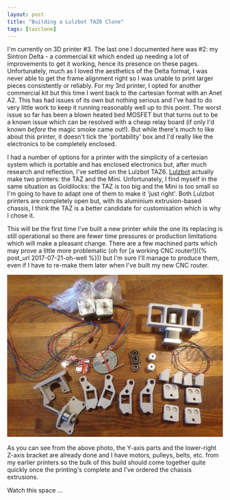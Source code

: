 ```yaml
---
layout: post
title: "Building a Lulzbot TAZ6 Clone"
tags: [tazclone]
---
```


I'm currently on 3D printer #3.  The last one I documented here was #2: my Sintron Delta - a commercial kit which ended up needing a lot of improvements to get it working, hence its presence on these pages.  Unfortunately, much as I loved the aesthetics of the Delta format, I was never able to get the frame alignment right so I was unable to print larger pieces consistently or reliably.  For my 3rd printer, I opted for another commercial kit but this time I went back to the cartesian format with an Anet A2.  This has had issues of its own but nothing serious and I've had to do very little work to keep it running reasonably well up to this point.  The worst issue so far has been a blown heated bed MOSFET but that turns out to be a known issue which can be resolved with a cheap relay board (if only I'd known *before* the magic smoke came out!).  But while there's much to like about this printer, it doesn't tick the 'portability' box and I'd really like the electronics to be completely enclosed.

I had a number of options for a printer with the simplicity of a certesian system which is portable and has enclosed electronics but, after much research and reflection, I've settled on the Lulzbot TAZ6.  [Lulzbot](http://www.lulzbot.com/) actually make two printers: the TAZ and the Mini.  Unfortunately, I find myself in the same situation as Goldilocks: the TAZ is too big and the Mini is too small so I'm going to have to adapt one of them to make it 'just right'.  Both Lulzbot printers are completely open but, with its aluminium extrusion-based chassis, I think the TAZ is a better candidate for customisation which is why I chose it.

This will be the first time I've built a new printer while the one its replacing is still operational so there are fewer time pressures or production limitations which will make a pleasant change.  There are a few machined parts which may prove a little more problematic (oh for [a working CNC router!]({% post_url 2017-07-21-oh-well %})) but I'm sure I'll manage to produce them, even if I have to re-make them later when I've built my new CNC router.

![](/images/tazclone/IMG_0333.tn.jpg)

As you can see from the above photo, the Y-axis parts and the lower-right Z-axis bracket are already done and I have motors, pulleys, belts, etc. from my earlier printers so the bulk of this build should come together quite quickly once the printing's complete and I've ordered the chassis extrusions.

Watch this space ...
